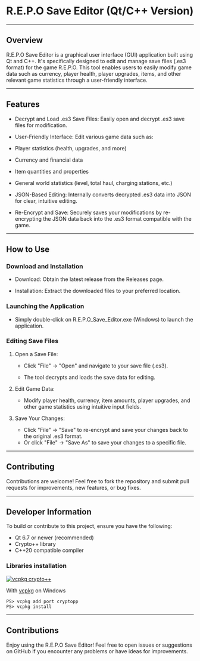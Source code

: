 R.E.P.O Save Editor (Qt/C++ Version)
=======

---
## Overview

R.E.P.O Save Editor is a graphical user interface (GUI) application built using Qt and C++. It's specifically designed to edit and manage save files (.es3 format) for the game R.E.P.O. This tool enables users to easily modify game data such as currency, player health, player upgrades, items, and other relevant game statistics through a user-friendly interface.

---
## Features

- Decrypt and Load .es3 Save Files: Easily open and decrypt .es3 save files for modification.

- User-Friendly Interface: Edit various game data such as:

- Player statistics (health, upgrades, and more)

- Currency and financial data

- Item quantities and properties

- General world statistics (level, total haul, charging stations, etc.)

- JSON-Based Editing: Internally converts decrypted .es3 data into JSON for clear, intuitive editing.

- Re-Encrypt and Save: Securely saves your modifications by re-encrypting the JSON data back into the .es3 format compatible with the game.

---
## How to Use

### Download and Installation

- Download: Obtain the latest release from the Releases page.

- Installation: Extract the downloaded files to your preferred location.

### Launching the Application

- Simply double-click on R.E.P.O_Save_Editor.exe (Windows) to launch the application.

### Editing Save Files

1. Open a Save File:

    - Click "File" → "Open" and navigate to your save file (.es3).

    - The tool decrypts and loads the save data for editing.

2. Edit Game Data:

    - Modify player health, currency, item amounts, player upgrades, and other game statistics using intuitive input fields.

3. Save Your Changes:

    - Click "File" → "Save" to re-encrypt and save your changes back to the original .es3 format.
    - Or click "File" → "Save As" to save your changes to a specific file.

---
## Contributing

Contributions are welcome! Feel free to fork the repository and submit pull requests for improvements, new features, or bug fixes.

---
## Developer Information

To build or contribute to this project, ensure you have the following:

- Qt 6.7 or newer (recommended)
- Crypto++ library
- C++20 compatible compiler

### Libraries installation

[![vcpkg crypto++](https://img.shields.io/badge/crypto++-8.9.0-green)](https://repology.org/metapackage/cryptopp)

With [vcpkg](https://github.com/Microsoft/vcpkg) on Windows
```
PS> vcpkg add port cryptopp
PS> vcpkg install
```


---
## Contributions

Enjoy using the R.E.P.O Save Editor! Feel free to open issues or suggestions on GitHub if you encounter any problems or have ideas for improvements.
